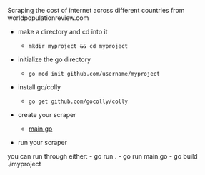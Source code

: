 Scraping the cost of internet across different countries from worldpopulationreview.com

- make a directory and cd into it
    - `mkdir myproject && cd myproject`

- initialize the go directory
    - `go mod init github.com/username/myproject`

- install go/colly
    - `go get github.com/gocolly/colly`

- create your scraper
    - [main.go](/main.go)

- run your scraper

you can run through either:
    - go run .
    - go run main.go
    - go build ./myproject